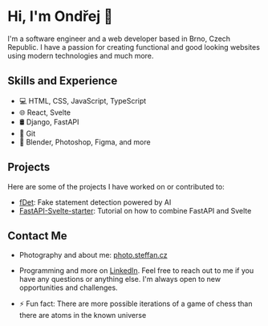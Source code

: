 # Hi, I'm Ondřej 👋

I'm a software engineer and a web developer based in Brno, Czech Republic. I have a passion for creating functional and good looking websites using modern technologies and much more.

## Skills and Experience
- 💻 HTML, CSS, JavaScript, TypeScript
- 🌐 React, Svelte
- 🛢 Django, FastAPI
- 🔧 Git
- 🎨 Blender, Photoshop, Figma, and more

## Projects
Here are some of the projects I have worked on or contributed to:

- [fDet](https://github.com/ByteSpiritGit/fdet): Fake statement detection powered by AI
- [FastAPI-Svelte-starter](https://github.com/OriginalStefikO/fastapi-svelte-starter): Tutorial on how to combine FastAPI and Svelte

## Contact Me
- Photography and about me: [photo.steffan.cz](photo.steffan.cz)
- Programming and more on [LinkedIn](https://www.linkedin.com/in/steffan-ondrej/). Feel free to reach out to me if you have any questions or anything else. I'm always open to new opportunities and challenges.

- ⚡ Fun fact: There are more possible iterations of a game of chess than there are atoms in the known universe
